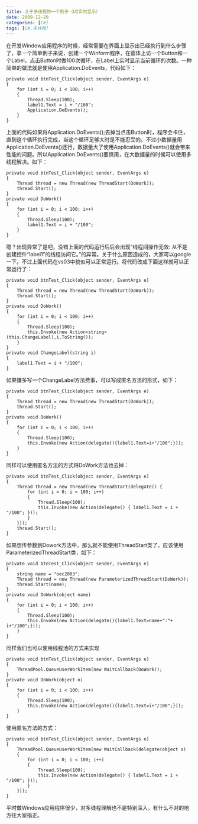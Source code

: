 ```yaml
---
title: 关于多线程的一个例子（UI实时显示）
date: 2009-12-20
categories: [C#]
tags: [C#,多线程]
---
```


在开发Window应用程序的时候，经常需要在界面上显示出已经执行到什么步骤了，拿一个简单例子来说，创建一个Winform程序，在窗体上访一个Button和一个Label，点击Button时做100次循环，在Label上实时显示当前循环的次数。一种简单的做法就是使用Application.DoEvents，代码如下：

```
private void btnTest_Click(object sender, EventArgs e)
{
    for (int i = 0; i < 100; i++)
    {
        Thread.Sleep(100);
        label1.Text = i + "/100";
        Application.DoEvents();
    }
}
```

上面的代码如果将Application.DoEvents();去掉当点击Button时，程序会卡住，直到这个循环执行完成，当这个循环足够大时是不能忍受的。不过小数据量用Application.DoEvents()还行，数据量大了使用Application.DoEvents()就会带来性能的问题。所以Application.DoEvents()要慎用，在大数据量的时候可以使用多线程解决。如下：

```
private void btnTest_Click(object sender, EventArgs e)
{
    Thread thread = new Thread(new ThreadStart(DoWork));
    thread.Start();
}
private void DoWork()
{
    for (int i = 0; i < 100; i++)
    {
        Thread.Sleep(100);
        label1.Text = i + "/100";
    }
}
```

嗯？出现异常了是吧，没错上面的代码运行后后会出现“线程间操作无效: 从不是创建控件“label1”的线程访问它。”的异常。关于什么原因造成的，大家可以google一下。不过上面代码在vs03中貌似可以正常运行。将代码改成下面这样就可以正常运行了：

```
private void btnTest_Click(object sender, EventArgs e)
{
    Thread thread = new Thread(new ThreadStart(DoWork));
    thread.Start();
}
private void DoWork()
{
    for (int i = 0; i < 100; i++)
    {
        Thread.Sleep(100);
        this.Invoke(new Action<string>(this.ChangeLabel),i.ToString());
    }
}
private void ChangeLabel(string i)
{
    label1.Text = i + "/100";
}
```

如果嫌多写一个ChangeLabel方法费事，可以写成匿名方法的形式，如下：

```
private void btnTest_Click(object sender, EventArgs e)
{
    Thread thread = new Thread(new ThreadStart(DoWork));
    thread.Start();
}
private void DoWork()
{
    for (int i = 0; i < 100; i++)
    {
        Thread.Sleep(100);
        this.Invoke(new Action(delegate(){label1.Text=i+"/100";}));
    }
}
```

同样可以使用匿名方法的方式将DoWork方法也去掉：

```
private void btnTest_Click(object sender, EventArgs e)
{
    Thread thread = new Thread(new ThreadStart(delegate() {
        for (int i = 0; i < 100; i++)
        {
            Thread.Sleep(100);
            this.Invoke(new Action(delegate() { label1.Text = i + "/100"; }));
        }
    }));
    thread.Start();
}
```

如果想传参数到Dowork方法中，那么就不能使用ThreadStart类了，应该使用ParameterizedThreadStart类，如下：

```
private void btnTest_Click(object sender, EventArgs e)
{
    string name = "oec2003";
    Thread thread = new Thread(new ParameterizedThreadStart(DoWork));
    thread.Start(name);
}
private void DoWork(object name)
{
    for (int i = 0; i < 100; i++)
    {
        Thread.Sleep(100);
        this.Invoke(new Action(delegate(){label1.Text=name+":"+ i+"/100";}));
    }
}
```

同样我们也可以使用线程池的方式来实现

```
private void btnTest_Click(object sender, EventArgs e)
{
    ThreadPool.QueueUserWorkItem(new WaitCallback(DoWork));
}
private void DoWork(object o)
{
    for (int i = 0; i < 100; i++)
    {
        Thread.Sleep(100);
        this.Invoke(new Action(delegate(){label1.Text=i+"/100";}));
    }
}
```

使用匿名方法的方式：

```
private void btnTest_Click(object sender, EventArgs e)
{
    ThreadPool.QueueUserWorkItem(new WaitCallback(delegate(object o)
    {
        for (int i = 0; i < 100; i++)
        {
            Thread.Sleep(100);
            this.Invoke(new Action(delegate() { label1.Text = i + "/100"; }));
        }
    }));
}
```

平时做Windows应用程序很少，对多线程理解也不是特别深入，有什么不对的地方往大家指正。


